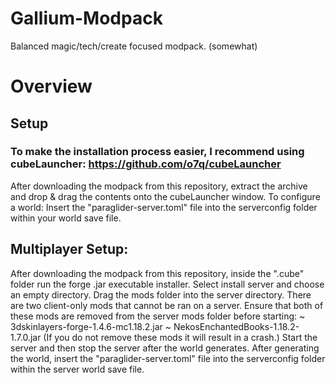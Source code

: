 # Gallium-Modpack
Balanced magic/tech/create focused modpack. (somewhat)

# Overview

## Setup

### To make the installation process easier, I recommend using cubeLauncher: https://github.com/o7q/cubeLauncher
After downloading the modpack from this repository, extract the archive and drop & drag the contents onto the cubeLauncher window.
To configure a world: Insert the "paraglider-server.toml" file into the serverconfig folder within your world save file.

## Multiplayer Setup:

After downloading the modpack from this repository, inside the ".cube" folder run the forge .jar executable installer.
Select install server and choose an empty directory.
Drag the mods folder into the server directory.
There are two client-only mods that cannot be ran on a server. Ensure that both of these mods are removed from the server mods folder before starting:
~ 3dskinlayers-forge-1.4.6-mc1.18.2.jar
~ NekosEnchantedBooks-1.18.2-1.7.0.jar
(If you do not remove these mods it will result in a crash.)
Start the server and then stop the server after the world generates.
After generating the world, insert the "paraglider-server.toml" file into the serverconfig folder within the server world save file.